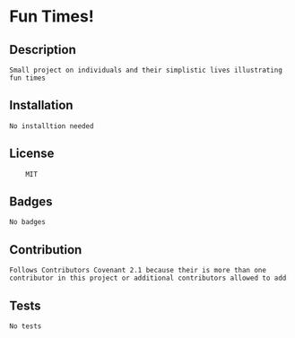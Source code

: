 # Fun Times!
    
## Description 
    Small project on individuals and their simplistic lives illustrating fun times

## Installation 
    No installtion needed
    

## License
        MIT
    
    
## Badges 
    No badges
    

## Contribution 
    Follows Contributors Covenant 2.1 because their is more than one contributor in this project or additional contributors allowed to add
    

## Tests 
    No tests
    
